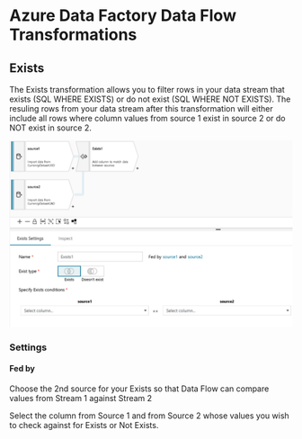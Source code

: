 # Azure Data Factory Data Flow Transformations

## Exists

The Exists transformation allows you to filter rows in your data stream that exists (SQL WHERE EXISTS) or do not exist (SQL WHERE NOT EXISTS). The resuling rows from your data stream after this transformation will either include all rows where column values from source 1 exist in source 2 or do NOT exist in source 2.

![Exists settings](../images/exsits.png "exists 1")

### Settings

#### Fed by
Choose the 2nd source for your Exists so that Data Flow can compare values from Stream 1 against Stream 2

Select the column from Source 1 and from Source 2 whose values you wish to check against for Exists or Not Exists.
